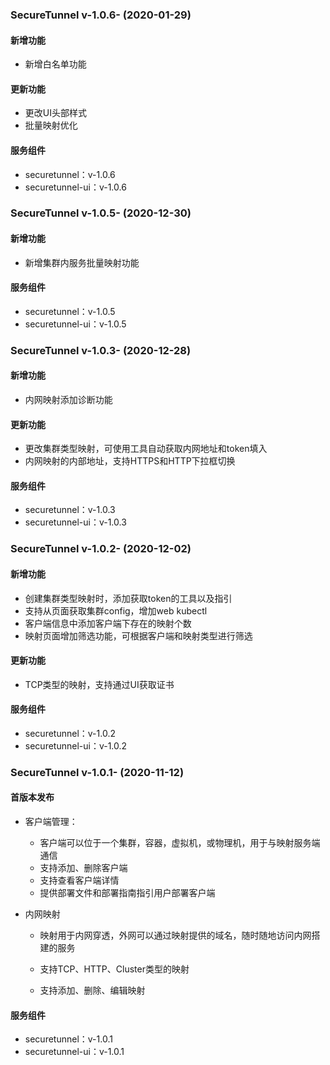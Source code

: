 ### SecureTunnel v-1.0.6- (2020-01-29)

#### 新增功能

 - 新增白名单功能
 
#### 更新功能

 - 更改UI头部样式
 - 批量映射优化

#### 服务组件

- securetunnel：v-1.0.6
- securetunnel-ui：v-1.0.6


### SecureTunnel v-1.0.5- (2020-12-30)

#### 新增功能

 - 新增集群内服务批量映射功能

#### 服务组件

- securetunnel：v-1.0.5
- securetunnel-ui：v-1.0.5

### SecureTunnel v-1.0.3- (2020-12-28)

#### 新增功能

 - 内网映射添加诊断功能

#### 更新功能

 - 更改集群类型映射，可使用工具自动获取内网地址和token填入
 - 内网映射的内部地址，支持HTTPS和HTTP下拉框切换


#### 服务组件

- securetunnel：v-1.0.3
- securetunnel-ui：v-1.0.3



### SecureTunnel v-1.0.2- (2020-12-02)

#### 新增功能

 - 创建集群类型映射时，添加获取token的工具以及指引
 - 支持从页面获取集群config，增加web kubectl
 - 客户端信息中添加客户端下存在的映射个数
 - 映射页面增加筛选功能，可根据客户端和映射类型进行筛选


#### 更新功能

 - TCP类型的映射，支持通过UI获取证书


#### 服务组件

- securetunnel：v-1.0.2
- securetunnel-ui：v-1.0.2



### SecureTunnel v-1.0.1- (2020-11-12)

#### 首版本发布

- 客户端管理：

  - 客户端可以位于一个集群，容器，虚拟机，或物理机，用于与映射服务端通信
  - 支持添加、删除客户端
  - 支持查看客户端详情
  - 提供部署文件和部署指南指引用户部署客户端

- 内网映射

  - 映射用于内网穿透，外网可以通过映射提供的域名，随时随地访问内网搭建的服务

  - 支持TCP、HTTP、Cluster类型的映射

  - 支持添加、删除、编辑映射

#### 服务组件

- securetunnel：v-1.0.1
- securetunnel-ui：v-1.0.1
